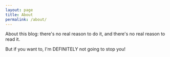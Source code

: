 ```yaml
---
layout: page
title: About
permalink: /about/
---
```


About this blog: there's no real reason to do it, and there's no real reason to read it.

But if you want to, I'm DEFINITELY not going to stop you!
